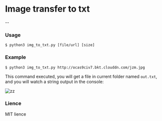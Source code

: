 # Image transfer to txt
--
### Usage
```shell
$ python3 img_to_txt.py [file/url] [size]
```
### Example
```shell
$ python3 img_to_txt.py http://ocas9civ7.bkt.clouddn.com/jzm.jpg
```
This command executed, you will get a file in current folder named `out.txt`, and you will watch a string output in the console:

![zz](http://ocas9civ7.bkt.clouddn.com/zz.png)

### Lience
MIT lience
